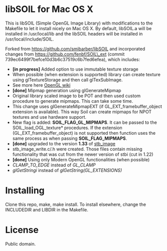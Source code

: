 # libSOIL for Mac OS X
This is libSOIL (Simple OpenGL Image Library) with modifications to the Makefile to let it install nicely on Mac OS X. By default, libSOIL.a will be installed in /usr/local/lib and the libSOIL headers will be installed in /usr/local/include/SOIL.

Forked from https://github.com/smibarber/libSOIL and incorporated changes from https://github.com/fenbf/SOIL\_ext (commit 739ec6499f7befce10d3b6c37519c6b7fed6efea), which includes:

* **[in progress]** Added option to use immutable texture storage
 * When possible (when extension is supported) library can create texture using glTextureStorage and then call glTexSubImage.
 * See more here [OpenGL wiki](http://www.opengl.org/wiki/Texture\_Storage)
* **[done]** Mipmap generation using glGenerateMipmap
 * Original library scaled image to be POT and then used custom procedure to generate mipmaps. This can take some time.
 * This change uses glGenerateMipmapEXT (if GL\_EXT\_framebuffer\_object extension is available). This way Soil can create mipmaps for NPOT textures and use hardware support.
 * New flag is added: **SOIL\_FLAG\_GL\_MIPMAPS**. It can be passed to the SOIL\_load\_OGL\_texture\* procedures. If the extension (GL\_EXT\_framebuffer\_object) is not supported then function uses the same process as when passing **SOIL\_FLAG\_MIPMAPS**.
* **[done]** upgraded to the version **1.33** of [stb\_image](http://www.nothings.org/stb\_image.c)
 * stb\_image\_write.c/.h were created. Those files contain missing functionality that was cut from the newer version of stbi (cut in 1.22)  
* **[done]** Using only Modern OpenGL functionalities (when possible)
 * *CLAMP\_TO\_EDGE* instead of *GL\_CLAMP*
 *  *glGetStringi* instead of *glGetString(GL\_EXTENSIONS)* 

# Installing
Clone this repo, make, make install. To install elsewhere, change the INCLUDEDIR and LIBDIR in the Makefile.

# License
Public domain.

